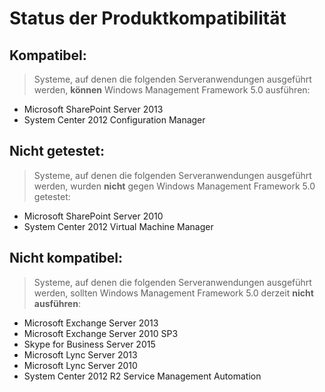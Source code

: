 # Status der Produktkompatibilität

## Kompatibel:
> Systeme, auf denen die folgenden Serveranwendungen ausgeführt werden, **können** Windows Management Framework 5.0 ausführen:

- Microsoft SharePoint Server 2013
- System Center 2012 Configuration Manager

## Nicht getestet:
> Systeme, auf denen die folgenden Serveranwendungen ausgeführt werden, wurden **nicht** gegen Windows Management Framework 5.0 getestet:

- Microsoft SharePoint Server 2010
- System Center 2012 Virtual Machine Manager

## Nicht kompatibel:
> Systeme, auf denen die folgenden Serveranwendungen ausgeführt werden, sollten Windows Management Framework 5.0 derzeit **nicht ausführen**:

- Microsoft Exchange Server 2013
- Microsoft Exchange Server 2010 SP3
- Skype for Business Server 2015
- Microsoft Lync Server 2013
- Microsoft Lync Server 2010
- System Center 2012 R2 Service Management Automation



<!--HONumber=Aug16_HO3-->



